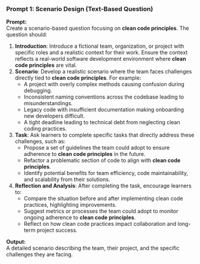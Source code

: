 ### Prompt 1: Scenario Design (Text-Based Question)

**Prompt:**  
Create a scenario-based question focusing on **clean code principles**. The question should:  

1. **Introduction**: Introduce a fictional team, organization, or project with specific roles and a realistic context for their work. Ensure the context reflects a real-world software development environment where **clean code principles** are vital.  
2. **Scenario**: Develop a realistic scenario where the team faces challenges directly tied to **clean code principles**. For example:  
   - A project with overly complex methods causing confusion during debugging.  
   - Inconsistent naming conventions across the codebase leading to misunderstandings.  
   - Legacy code with insufficient documentation making onboarding new developers difficult.  
   - A tight deadline leading to technical debt from neglecting clean coding practices.  
3. **Task**: Ask learners to complete specific tasks that directly address these challenges, such as:  
   - Propose a set of guidelines the team could adopt to ensure adherence to **clean code principles** in the future.  
   - Refactor a problematic section of code to align with **clean code principles**.  
   - Identify potential benefits for team efficiency, code maintainability, and scalability from their solutions.  
4. **Reflection and Analysis**: After completing the task, encourage learners to:  
   - Compare the situation before and after implementing clean code practices, highlighting improvements.  
   - Suggest metrics or processes the team could adopt to monitor ongoing adherence to **clean code principles**.  
   - Reflect on how clean code practices impact collaboration and long-term project success.  

**Output:**  
A detailed scenario describing the team, their project, and the specific challenges they are facing.
